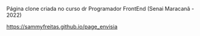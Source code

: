 Página clone criada no curso dr Programador FrontEnd (Senai Maracanã - 2022)

https://sammyfreitas.github.io/page_envisia
